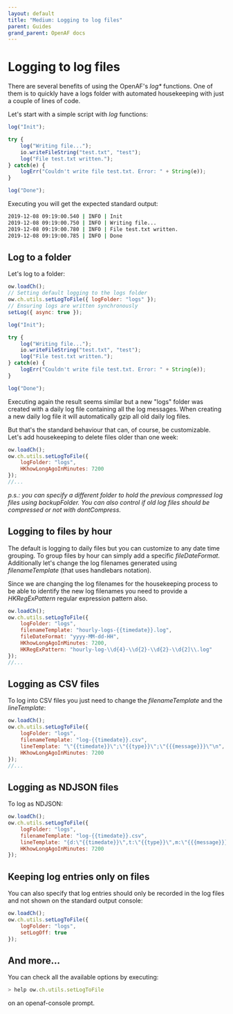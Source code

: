 ```yaml
---
layout: default
title: "Medium: Logging to log files"
parent: Guides
grand_parent: OpenAF docs
---
```


# Logging to log files

There are several benefits of using the OpenAF's _log*_ functions. One of them is to quickly have a logs folder with automated housekeeping with just a couple of lines of code.

Let's start with a simple script with _log_ functions:

````javascript
log("Init");

try {
    log("Writing file...");
    io.writeFileString("test.txt", "test");
    log("File test.txt written.");
} catch(e) {
    logErr("Couldn't write file test.txt. Error: " + String(e));
}

log("Done");
````

Executing you will get the expected standard output:

````bash
2019-12-08 09:19:00.540 | INFO | Init
2019-12-08 09:19:00.750 | INFO | Writing file...
2019-12-08 09:19:00.780 | INFO | File test.txt written.
2019-12-08 09:19:00.785 | INFO | Done
````

## Log to a folder

Let's log to a folder:

````javascript
ow.loadCh();
// Setting default logging to the logs folder
ow.ch.utils.setLogToFile({ logFolder: "logs" });
// Ensuring logs are written synchronously
setLog({ async: true });

log("Init");

try {
    log("Writing file...");
    io.writeFileString("test.txt", "test");
    log("File test.txt written.");
} catch(e) {
    logErr("Couldn't write file test.txt. Error: " + String(e));
}

log("Done");
````

Executing again the result seems similar but a new "logs" folder was created with a daily log file containing all the log messages. When creating a new daily log file it will automatically gzip all old daily log files.

But that's the standard behaviour that can, of course, be customizable. Let's add housekeeping to delete files older than one week:

````javascript
ow.loadCh();
ow.ch.utils.setLogToFile({ 
    logFolder: "logs",
    HKhowLongAgoInMinutes: 7200
});
//...
````

_p.s.: you can specify a different folder to hold the previous compressed log files using _backupFolder_. You can also control if old log files should be compressed or not with _dontCompress_._

## Logging to files by hour

The default is logging to daily files but you can customize to any date time grouping. To group files by hour can simply add a specific _fileDateFormat_. Additionally let's change the log filenames generated using _filenameTemplate_ (that uses handlebars notation).

Since we are changing the log filenames for the housekeeping process to be able to identify the new log filenames you need to provide a _HKRegExPattern_ regular expression pattern also.

````javascript
ow.loadCh();
ow.ch.utils.setLogToFile({ 
    logFolder: "logs",
    filenameTemplate: "hourly-logs-{{timedate}}.log",
    fileDateFormat: "yyyy-MM-dd-HH",
    HKhowLongAgoInMinutes: 7200,
    HKRegExPattern: "hourly-log-\\d{4}-\\d{2}-\\d{2}-\\d{2]\\.log"
});
//...
````

## Logging as CSV files

To log into CSV files you just need to change the _filenameTemplate_ and the _lineTemplate_:

````javascript
ow.loadCh();
ow.ch.utils.setLogToFile({ 
    logFolder: "logs",
    filenameTemplate: "log-{{timedate}}.csv",
    lineTemplate: "\"{{timedate}}\";\"{{type}}\";\"{{{message}}}\"\n",
    HKhowLongAgoInMinutes: 7200
});
//...
````

## Logging as NDJSON files

To log as NDJSON:

````javascript
ow.loadCh();
ow.ch.utils.setLogToFile({ 
    logFolder: "logs",
    filenameTemplate: "log-{{timedate}}.csv",
    lineTemplate: "{d:\"{{timedate}}\",t:\"{{type}}\",m:\"{{{message}}}\"}\n",
    HKhowLongAgoInMinutes: 7200
});
````

## Keeping log entries only on files

You can also specify that log entries should only be recorded in the log files and not shown on the standard output console:

````javascript
ow.loadCh();
ow.ch.utils.setLogToFile({
    logFolder: "logs",
    setLogOff: true
});
````

## And more&#46;&#46;&#46;

You can check all the available options by executing:

````javascript
> help ow.ch.utils.setLogToFile
````

on an openaf-console prompt.